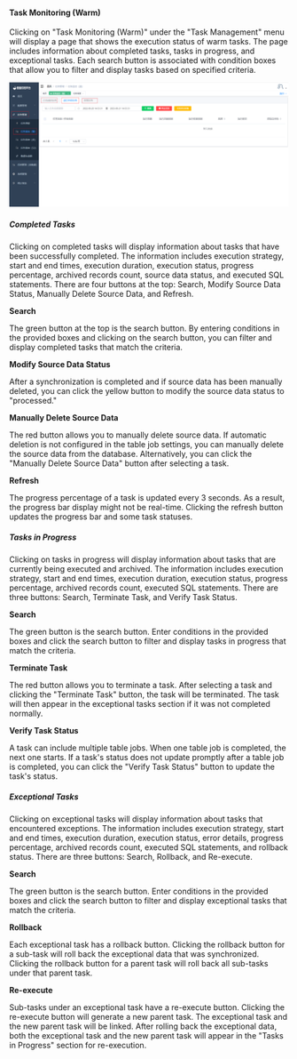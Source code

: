 #### Task Monitoring (Warm)

Clicking on "Task Monitoring (Warm)" under the "Task Management" menu will display a page that shows the execution status of warm tasks. The page includes information about completed tasks, tasks in progress, and exceptional tasks. Each search button is associated with condition boxes that allow you to filter and display tasks based on specified criteria.

![image-20230620140353683](../../../../images/whalealDataImages/image-20230620140353683.png)

##### Completed Tasks

Clicking on completed tasks will display information about tasks that have been successfully completed. The information includes execution strategy, start and end times, execution duration, execution status, progress percentage, archived records count, source data status, and executed SQL statements. There are four buttons at the top: Search, Modify Source Data Status, Manually Delete Source Data, and Refresh.

**Search**

The green button at the top is the search button. By entering conditions in the provided boxes and clicking on the search button, you can filter and display completed tasks that match the criteria.

**Modify Source Data Status**

After a synchronization is completed and if source data has been manually deleted, you can click the yellow button to modify the source data status to "processed."

**Manually Delete Source Data**

The red button allows you to manually delete source data. If automatic deletion is not configured in the table job settings, you can manually delete the source data from the database. Alternatively, you can click the "Manually Delete Source Data" button after selecting a task.

**Refresh**

The progress percentage of a task is updated every 3 seconds. As a result, the progress bar display might not be real-time. Clicking the refresh button updates the progress bar and some task statuses.

##### Tasks in Progress

Clicking on tasks in progress will display information about tasks that are currently being executed and archived. The information includes execution strategy, start and end times, execution duration, execution status, progress percentage, archived records count, executed SQL statements. There are three buttons: Search, Terminate Task, and Verify Task Status.

**Search**

The green button is the search button. Enter conditions in the provided boxes and click the search button to filter and display tasks in progress that match the criteria.

**Terminate Task**

The red button allows you to terminate a task. After selecting a task and clicking the "Terminate Task" button, the task will be terminated. The task will then appear in the exceptional tasks section if it was not completed normally.

**Verify Task Status**

A task can include multiple table jobs. When one table job is completed, the next one starts. If a task's status does not update promptly after a table job is completed, you can click the "Verify Task Status" button to update the task's status.

##### Exceptional Tasks

Clicking on exceptional tasks will display information about tasks that encountered exceptions. The information includes execution strategy, start and end times, execution duration, execution status, error details, progress percentage, archived records count, executed SQL statements, and rollback status. There are three buttons: Search, Rollback, and Re-execute.

**Search**

The green button is the search button. Enter conditions in the provided boxes and click the search button to filter and display exceptional tasks that match the criteria.

**Rollback**

Each exceptional task has a rollback button. Clicking the rollback button for a sub-task will roll back the exceptional data that was synchronized. Clicking the rollback button for a parent task will roll back all sub-tasks under that parent task.

**Re-execute**

Sub-tasks under an exceptional task have a re-execute button. Clicking the re-execute button will generate a new parent task. The exceptional task and the new parent task will be linked. After rolling back the exceptional data, both the exceptional task and the new parent task will appear in the "Tasks in Progress" section for re-execution.